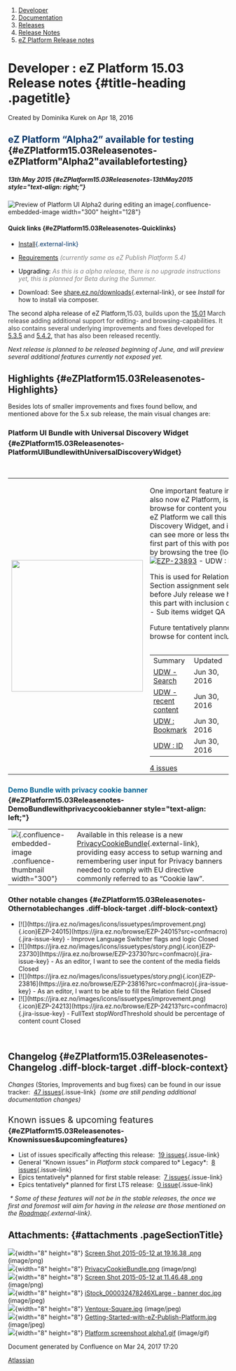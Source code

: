 1.  <span>[Developer](index.html)</span>
2.  <span>[Documentation](Documentation_31429504.html)</span>
3.  <span>[Releases](Releases_31429534.html)</span>
4.  <span>[Release Notes](Release-Notes_32867905.html)</span>
5.  <span>[eZ Platform Release
    notes](eZ-Platform-Release-notes_31429935.html)</span>

<span id="title-text"> Developer : eZ Platform 15.03 Release notes </span> {#title-heading .pagetitle}
==========================================================================

Created by <span class="author"> Dominika Kurek</span> on Apr 18, 2016

<span><span style="color: rgb(0,51,102);">eZ Platform “Alpha2” available for testing</span></span> {#eZPlatform15.03Releasenotes-eZPlatform"Alpha2"availablefortesting}
--------------------------------------------------------------------------------------------------

##### 13th May 2015 {#eZPlatform15.03Releasenotes-13thMay2015 style="text-align: right;"}

<span
class="confluence-embedded-file-wrapper confluence-embedded-manual-size">![Preview
of Platform UI Alpha2 during editing an
image](attachments/31429950/31429945.png "Preview of Platform UI during editing an image"){.confluence-embedded-image
width="300" height="128"}</span>

#### Quick links {#eZPlatform15.03Releasenotes-Quicklinks}

-   <span
    style="color: rgb(0,51,102);">[Install](https://github.com/ezsystems/ezplatform/blob/master/INSTALL.md){.external-link}</span>
-   <span
    style="color: rgb(0,51,102);">[Requirements](https://doc.ez.no/display/TMPA/Requirements+5.4)
    <span style="color: rgb(128,128,128);">*(currently same as eZ
    Publish Platform 5.4)*</span></span>
-   <span style="color: rgb(0,0,0);">Upgrading: <span
    style="color: rgb(128,128,128);">*As this is a alpha release, there
    is no upgrade instructions yet, this is planned for Beta during
    the Summer.*</span></span>

-   Download: See
    [share.ez.no/downloads](http://share.ez.no/downloads/downloads/ez-platform-15.03-alpha){.external-link},
    or see *Install* for how to install via composer.

The second alpha release of eZ Platform,<span
style="color: rgb(51,51,51);">15.03, builds upon the
</span>[15.01](eZ-Platform-15.01-Release-notes_31429941.html)<span
style="color: rgb(51,51,51);"> March release adding additional support
for editing- and browsing-capabilities. It also contains several
underlying improvements and fixes developed for
</span>[5.3.5](https://doc.ez.no/display/TMPA/5.3.5+Release+Notes)<span
style="color: rgb(51,51,51);"> and
</span>[5.4.2](https://doc.ez.no/display/TMPA/5.4.2+Release+Notes),<span
style="color: rgb(51,51,51);"> that has also been released
recently.</span>

*Next release is planned to be released beginning of June, and will
preview several additional features currently not exposed yet.*

Highlights {#eZPlatform15.03Releasenotes-Highlights}
----------

Besides lots of smaller improvements and fixes found bellow, and
mentioned above for the 5.x sub release, the main visual changes are: 

### <span style="line-height: 1.5625;">Platform UI Bundle with Universal Discovery Widget</span> {#eZPlatform15.03Releasenotes-PlatformUIBundlewithUniversalDiscoveryWidget}

 

<table>
<colgroup>
<col width="50%" />
<col width="50%" />
</colgroup>
<tbody>
<tr class="odd">
<td align="left"><span class="confluence-embedded-file-wrapper confluence-embedded-manual-size"><img src="attachments/31429950/31429943.png" class="confluence-embedded-image confluence-thumbnail" width="300" /></span></td>
<td align="left"><p>One important feature in eZ Publish, and also now eZ Platform, is being able to browse for content you want to select. In eZ Platform we call this Universal Discovery Widget, and in this release you can see more or less the completion of first part of this with possibility to select by browsing the tree (location structure): <span class="jira-issue resolved"> <a href="https://jira.ez.no/browse/EZP-23893?src=confmacro" class="jira-issue-key"><img src="https://jira.ez.no/images/icons/issuetypes/epic.png" class="icon" />EZP-23893</a> - <span class="summary">UDW : Basic tree</span> <span class="aui-lozenge aui-lozenge-subtle aui-lozenge-success jira-macro-single-issue-export-pdf">Closed</span> </span></p>
<p>This is used for Relation, Relation List and Section assignment selection so far, and before July release we hope to complete this part with inclusion of <span class="jira-issue"> <a href="https://jira.ez.no/browse/EZP-24067?src=confmacro" class="jira-issue-key"><img src="https://jira.ez.no/images/icons/issuetypes/epic.png" class="icon" />EZP-24067</a> - <span class="summary">Sub items widget</span> <span class="aui-lozenge aui-lozenge-subtle aui-lozenge-current jira-macro-single-issue-export-pdf">QA</span> </span></p>
<p>Future tentatively planned ways to browse for content includes:</p>
<p></p>
<div id="refresh-module-1184597724">
<p></p>
<div id="jira-issues-1184597724" style="width: 100%;  overflow: auto;">
<table>
<tbody>
<tr class="odd">
<td align="left"><span class="jim-table-header-content">Summary</span></td>
<td align="left"><span class="jim-table-header-content">Updated</span></td>
<td align="left"><span class="jim-table-header-content">P</span></td>
<td align="left"><span class="jim-table-header-content">Status</span></td>
</tr>
<tr class="even">
<td align="left"><a href="https://jira.ez.no/browse/EZP-24284?src=confmacro">UDW - Search</a></td>
<td align="left">Jun 30, 2016</td>
<td align="left"><img src="https://jira.ez.no/images/icons/priorities/critical.png" alt="Critical" class="icon" /></td>
<td align="left"><span class="aui-lozenge aui-lozenge-subtle aui-lozenge-complete"> Open </span></td>
</tr>
<tr class="odd">
<td align="left"><a href="https://jira.ez.no/browse/EZP-24285?src=confmacro">UDW - recent content</a></td>
<td align="left">Jun 30, 2016</td>
<td align="left"><img src="https://jira.ez.no/images/icons/priorities/major.png" alt="High" class="icon" /></td>
<td align="left"><span class="aui-lozenge aui-lozenge-subtle aui-lozenge-complete"> Open </span></td>
</tr>
<tr class="even">
<td align="left"><a href="https://jira.ez.no/browse/EZP-24286?src=confmacro">UDW : Bookmark</a></td>
<td align="left">Jun 30, 2016</td>
<td align="left"><img src="https://jira.ez.no/images/icons/priorities/minor.png" alt="Medium" class="icon" /></td>
<td align="left"><span class="aui-lozenge aui-lozenge-subtle aui-lozenge-complete"> Open </span></td>
</tr>
<tr class="odd">
<td align="left"><a href="https://jira.ez.no/browse/EZP-24287?src=confmacro">UDW : ID</a></td>
<td align="left">Jun 30, 2016</td>
<td align="left"><img src="https://jira.ez.no/images/icons/priorities/trivial.png" alt="Low" class="icon" /></td>
<td align="left"><span class="aui-lozenge aui-lozenge-subtle aui-lozenge-complete"> Open </span></td>
</tr>
</tbody>
</table>
</div>
<div class="refresh-issues-bottom">
<span id="total-issues-count-1184597724"> <a href="https://jira.ez.no/secure/IssueNavigator.jspa?reset=true&amp;jqlQuery=key+in+%28EZP-24284%2C+EZP-24285%2C+EZP-24286%2C+EZP-24287%29++order+by+priority+&amp;src=confmacro" title="View all matching issues in JIRA.">4 issues</a> </span>
</div>
</div></td>
</tr>
</tbody>
</table>

### <span style="color: rgb(0,98,147);font-size: 16.0px;line-height: 1.5625;">Demo Bundle with privacy cookie banner</span> {#eZPlatform15.03Releasenotes-DemoBundlewithprivacycookiebanner style="text-align: left;"}

|                                                                                                                                                                                            |                                                                                                                                                                                                                                                                                                     |
|--------------------------------------------------------------------------------------------------------------------------------------------------------------------------------------------|-----------------------------------------------------------------------------------------------------------------------------------------------------------------------------------------------------------------------------------------------------------------------------------------------------|
| <span class="confluence-embedded-file-wrapper confluence-embedded-manual-size">![](attachments/31429950/31429944.png){.confluence-embedded-image .confluence-thumbnail width="300"}</span> | Available in this release is a new [PrivacyCookieBundle](https://github.com/ezsystems/EzSystemsPrivacyCookieBundle){.external-link}, providing easy access to setup warning and remembering user input for Privacy banners needed to comply with EU directive commonly referred to as “Cookie law”. |

### Other notable changes {#eZPlatform15.03Releasenotes-Othernotablechanges .diff-block-target .diff-block-context}

-   <span class="jira-issue resolved">
    [![](https://jira.ez.no/images/icons/issuetypes/improvement.png){.icon}EZP-24015](https://jira.ez.no/browse/EZP-24015?src=confmacro){.jira-issue-key}
    - <span class="summary">Improve Language Switcher flags and
    logic</span> <span
    class="aui-lozenge aui-lozenge-subtle aui-lozenge-success jira-macro-single-issue-export-pdf">Closed</span>
    </span>
-   <span class="jira-issue resolved">
    [![](https://jira.ez.no/images/icons/issuetypes/story.png){.icon}EZP-23730](https://jira.ez.no/browse/EZP-23730?src=confmacro){.jira-issue-key}
    - <span class="summary">As an editor, I want to see the content of
    the media fields</span> <span
    class="aui-lozenge aui-lozenge-subtle aui-lozenge-success jira-macro-single-issue-export-pdf">Closed</span>
    </span>
-   <span class="jira-issue resolved">
    [![](https://jira.ez.no/images/icons/issuetypes/story.png){.icon}EZP-23816](https://jira.ez.no/browse/EZP-23816?src=confmacro){.jira-issue-key}
    - <span class="summary">As an editor, I want to be able to fill the
    Relation field</span> <span
    class="aui-lozenge aui-lozenge-subtle aui-lozenge-success jira-macro-single-issue-export-pdf">Closed</span>
    </span>
-   <span class="jira-issue resolved">
    [![](https://jira.ez.no/images/icons/issuetypes/improvement.png){.icon}EZP-24213](https://jira.ez.no/browse/EZP-24213?src=confmacro){.jira-issue-key}
    - <span class="summary">FullText stopWordThreshold should be
    percentage of content count</span> <span
    class="aui-lozenge aui-lozenge-subtle aui-lozenge-success jira-macro-single-issue-export-pdf">Closed</span>
    </span>

 

Changelog {#eZPlatform15.03Releasenotes-Changelog .diff-block-target .diff-block-context}
---------

*Changes* (Stories, Improvements and bug fixes) can be found in our
issue tracker: <span class="static-jira-issues_count"> [47
issues](https://jira.ez.no/secure/IssueNavigator.jspa?reset=true&jqlQuery=fixVersion%3D%222015.03%22+AND+project+%3D+EZP+AND+issuetype+in+%28Story%2C+Improvement%2C+Bug%29+order+by+issuetype++&src=confmacro){.issue-link}
</span>  *(some are still pending additional documentation changes)*

### <span style="font-size: 20.0px;font-weight: normal;line-height: 1.5;">Known issues & upcoming features</span> {#eZPlatform15.03Releasenotes-Knownissues&upcomingfeatures}

-   List of issues specifically affecting this release: <span
    class="static-jira-issues_count"> [19
    issues](https://jira.ez.no/secure/IssueNavigator.jspa?reset=true&jqlQuery=project+%3D+EZP+AND+issuetype+in+%28bug%29+AND+affectedVersion+%3D+2015.03+ORDER+BY+priority+++&src=confmacro){.issue-link}
    </span>
-   General “Known issues” in *Platform stack* compared
    to* Legacy*: <span class="static-jira-issues_count"> [8
    issues](https://jira.ez.no/secure/IssueNavigator.jspa?reset=true&jqlQuery=project+%3D+EZP+AND+affectedVersion+%3D%22Known+Issues+5.x+Stack%22+AND+resolution+%3D+Unresolved+ORDER+BY+priority+&src=confmacro){.issue-link}
    </span>
-   Epics tentatively\* planned for first stable release: <span
    class="static-jira-issues_count"> [7
    issues](https://jira.ez.no/secure/IssueNavigator.jspa?reset=true&jqlQuery=project+%3D+EZP+AND+issuetype+%3D+Epic+AND+fixVersion%3DPollux+AND+resolution+%3D+Unresolved+ORDER+BY+priority+&src=confmacro){.issue-link}
    </span>
-   Epics tentatively\* planned for first LTS release: <span
    class="static-jira-issues_count"> [0
    issue](https://jira.ez.no/secure/IssueNavigator.jspa?reset=true&jqlQuery=project+%3D+EZP+AND+issuetype+%3D+Epic+AND+fixVersion%3D%22Mauna+Kea%22+AND+resolution+%3D+Unresolved+ORDER+BY+priority++&src=confmacro){.issue-link}
    </span>

*<span style="color: rgb(255,255,255);">’</span>\* Some of these
features will not be in the stable releases, the once we first and
foremost will aim for having in the release are those mentioned on the
[Roadmap](http://ez.no/Blog/What-to-Expect-from-eZ-Studio-and-eZ-Platform){.external-link}.*

Attachments: {#attachments .pageSectionTitle}
------------

![](images/icons/bullet_blue.gif){width="8" height="8"} [Screen Shot
2015-05-12 at 19.16.38 .png](attachments/31429950/31429943.png)
(image/png)  
![](images/icons/bullet_blue.gif){width="8" height="8"}
[PrivacyCookieBundle.png](attachments/31429950/31429944.png)
(image/png)  
![](images/icons/bullet_blue.gif){width="8" height="8"} [Screen Shot
2015-05-12 at 11.46.48 .png](attachments/31429950/31429945.png)
(image/png)  
![](images/icons/bullet_blue.gif){width="8" height="8"}
[iStock\_000032478246XLarge - banner
doc.jpg](attachments/31429950/31429946.jpg) (image/jpeg)  
![](images/icons/bullet_blue.gif){width="8" height="8"}
[Ventoux-Square.jpg](attachments/31429950/31429947.jpg) (image/jpeg)  
![](images/icons/bullet_blue.gif){width="8" height="8"}
[Getting-Started-with-eZ-Publish-Platform.jpg](attachments/31429950/31429948.jpg)
(image/jpeg)  
![](images/icons/bullet_blue.gif){width="8" height="8"} [Platform
screenshoot alpha1.gif](attachments/31429950/31429949.gif) (image/gif)  

Document generated by Confluence on Mar 24, 2017 17:20

[Atlassian](http://www.atlassian.com/)


